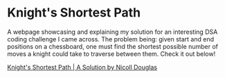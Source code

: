<h1>Knight&apos;s Shortest Path</h1>
<p>A webpage showcasing and explaining my solution for an interesting DSA coding challenge I came across. The problem being: given start and end positions on a chessboard, one must find the shortest possible number of moves a knight could take to traverse between them. Check it out below!
</p>
<a href="https://nicoll-douglas.github.io/knights-shortest-path" target="_blank">Knight&apos;s Shortest Path | A Solution by Nicoll Douglas</a>
